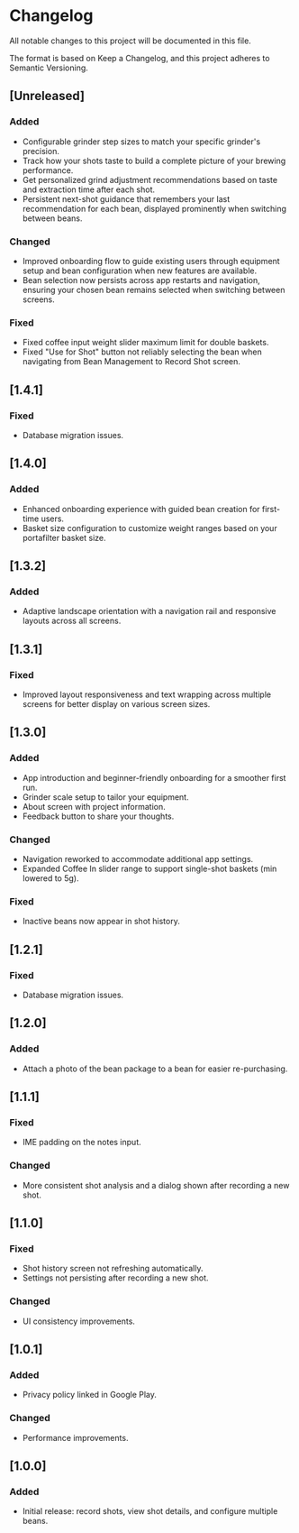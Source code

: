 # Changelog

All notable changes to this project will be documented in this file.

The format is based on Keep a Changelog, and this project adheres to Semantic Versioning.

## [Unreleased]

### Added

- Configurable grinder step sizes to match your specific grinder's precision.
- Track how your shots taste to build a complete picture of your brewing performance.
- Get personalized grind adjustment recommendations based on taste and extraction time after each shot.
- Persistent next-shot guidance that remembers your last recommendation for each bean, displayed prominently when switching between beans.

### Changed

- Improved onboarding flow to guide existing users through equipment setup and bean configuration when new features are available.
- Bean selection now persists across app restarts and navigation, ensuring your chosen bean remains selected when switching between screens.

### Fixed

- Fixed coffee input weight slider maximum limit for double baskets.
- Fixed "Use for Shot" button not reliably selecting the bean when navigating from Bean Management to Record Shot screen.

## [1.4.1]

### Fixed

- Database migration issues.

## [1.4.0]

### Added

- Enhanced onboarding experience with guided bean creation for first-time users.
- Basket size configuration to customize weight ranges based on your portafilter basket size.

## [1.3.2]

### Added

- Adaptive landscape orientation with a navigation rail and responsive layouts across all screens.

## [1.3.1]

### Fixed

- Improved layout responsiveness and text wrapping across multiple screens for better display on various screen sizes.

## [1.3.0]

### Added

- App introduction and beginner-friendly onboarding for a smoother first run.
- Grinder scale setup to tailor your equipment.
- About screen with project information.
- Feedback button to share your thoughts.

### Changed

- Navigation reworked to accommodate additional app settings.
- Expanded Coffee In slider range to support single-shot baskets (min lowered to 5g).

### Fixed

- Inactive beans now appear in shot history.

## [1.2.1]

### Fixed

- Database migration issues.

## [1.2.0]

### Added

- Attach a photo of the bean package to a bean for easier re-purchasing.

## [1.1.1]

### Fixed

- IME padding on the notes input.

### Changed

- More consistent shot analysis and a dialog shown after recording a new shot.

## [1.1.0]

### Fixed

- Shot history screen not refreshing automatically.
- Settings not persisting after recording a new shot.

### Changed

- UI consistency improvements.

## [1.0.1]

### Added

- Privacy policy linked in Google Play.

### Changed

- Performance improvements.

## [1.0.0]

### Added

- Initial release: record shots, view shot details, and configure multiple beans.
